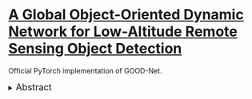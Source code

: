 # [**A Global Object-Oriented Dynamic Network for Low-Altitude Remote Sensing Object Detection**](http://doi.org/10.1038/s41598-025-02194-6)

Official PyTorch implementation of GOOD-Net.

<details>
  <summary>
  <font size="+1">Abstract</font>
  </summary>
With advancements in drone control technology, low-altitude remote sensing image processing holds significant potential for intelligent, real-time urban management. However, achieving high accuracy with deep learning algorithms remains challenging due to the stringent requirements for low computational cost, minimal parameters, and real-time performance. This study introduces the Global Object-Oriented Dynamic Network (GOOD-Net) algorithm, comprising three fundamental components: an object-oriented, dynamically adaptive backbone network; a neck network designed to optimize the utilization of global information; and a task-specific processing head augmented for detailed feature refinement. Novel module components, such as the ReSSD Block, GPSA, and DECBS, are integrated to enable fine-grained feature extraction while maintaining computational
and parameter efficiency. The efficacy of individual components in the GOOD-Net algorithm, as well as their synergistic interaction, is assessed through ablation experiments. Evaluation conducted on the VisDrone dataset demonstrates substantial enhancements. Furthermore, experiments assessing robustness and deployment on edge devices validate the algorithm’s scalability and practical applicability. Visualization methods further highlight the algorithm’s performance advantages. This research presents a scalable object detection framework adaptable to various application scenarios and contributes a novel design paradigm for efficient deep learning-based object detection.
</details>
